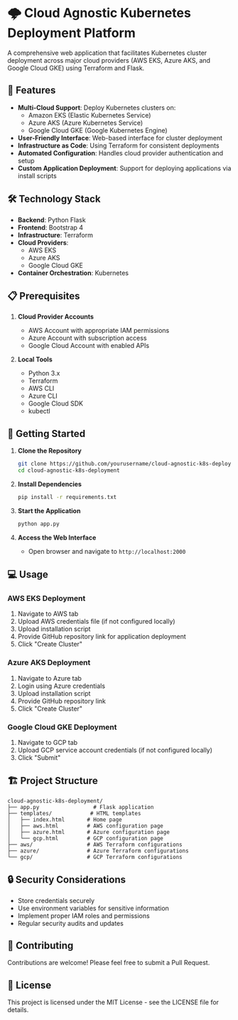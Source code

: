 # 🌩️ Cloud Agnostic Kubernetes Deployment Platform

A comprehensive web application that facilitates Kubernetes cluster deployment across major cloud providers (AWS EKS, Azure AKS, and Google Cloud GKE) using Terraform and Flask.

## 🎯 Features

- **Multi-Cloud Support**: Deploy Kubernetes clusters on:
  - Amazon EKS (Elastic Kubernetes Service)
  - Azure AKS (Azure Kubernetes Service)
  - Google Cloud GKE (Google Kubernetes Engine)
- **User-Friendly Interface**: Web-based interface for cluster deployment
- **Infrastructure as Code**: Using Terraform for consistent deployments
- **Automated Configuration**: Handles cloud provider authentication and setup
- **Custom Application Deployment**: Support for deploying applications via install scripts

## 🛠️ Technology Stack

- **Backend**: Python Flask
- **Frontend**: Bootstrap 4
- **Infrastructure**: Terraform
- **Cloud Providers**: 
  - AWS EKS
  - Azure AKS
  - Google Cloud GKE
- **Container Orchestration**: Kubernetes

## 📋 Prerequisites

1. **Cloud Provider Accounts**
   - AWS Account with appropriate IAM permissions
   - Azure Account with subscription access
   - Google Cloud Account with enabled APIs

2. **Local Tools**
   - Python 3.x
   - Terraform
   - AWS CLI
   - Azure CLI
   - Google Cloud SDK
   - kubectl

## 🚀 Getting Started

1. **Clone the Repository**
   ```bash
   git clone https://github.com/yourusername/cloud-agnostic-k8s-deployment.git
   cd cloud-agnostic-k8s-deployment
   ```

2. **Install Dependencies**
   ```bash
   pip install -r requirements.txt
   ```

3. **Start the Application**
   ```bash
   python app.py
   ```

4. **Access the Web Interface**
   - Open browser and navigate to `http://localhost:2000`

## 💻 Usage

### AWS EKS Deployment
1. Navigate to AWS tab
2. Upload AWS credentials file (if not configured locally)
3. Upload installation script
4. Provide GitHub repository link for application deployment
5. Click "Create Cluster"

### Azure AKS Deployment
1. Navigate to Azure tab
2. Login using Azure credentials
3. Upload installation script
4. Provide GitHub repository link
5. Click "Create Cluster"

### Google Cloud GKE Deployment
1. Navigate to GCP tab
2. Upload GCP service account credentials (if not configured locally)
3. Click "Submit"

## 🏗️ Project Structure

```
cloud-agnostic-k8s-deployment/
├── app.py                 # Flask application
├── templates/            # HTML templates
│   ├── index.html       # Home page
│   ├── aws.html         # AWS configuration page
│   ├── azure.html       # Azure configuration page
│   └── gcp.html         # GCP configuration page
├── aws/                 # AWS Terraform configurations
├── azure/               # Azure Terraform configurations
└── gcp/                 # GCP Terraform configurations
```

## 🔒 Security Considerations

- Store credentials securely
- Use environment variables for sensitive information
- Implement proper IAM roles and permissions
- Regular security audits and updates

## 🤝 Contributing

Contributions are welcome! Please feel free to submit a Pull Request.

## 📝 License

This project is licensed under the MIT License - see the LICENSE file for details.

